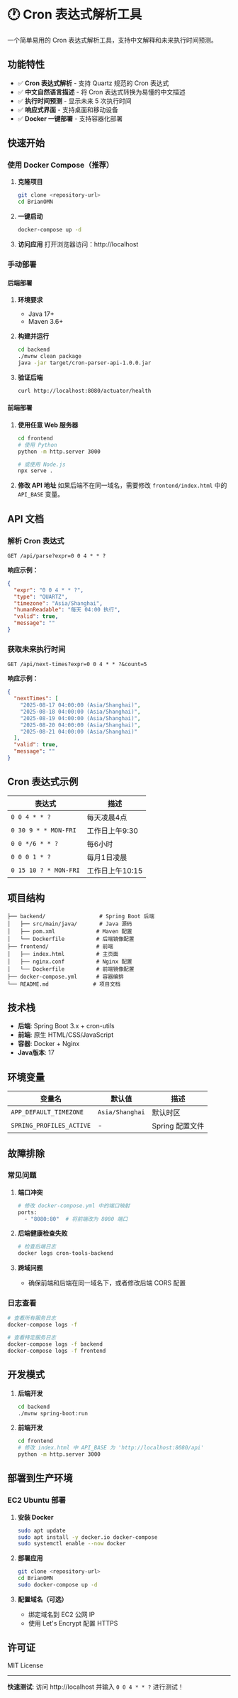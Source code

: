 # 🕐 Cron 表达式解析工具

一个简单易用的 Cron 表达式解析工具，支持中文解释和未来执行时间预测。

## 功能特性

- ✅ **Cron 表达式解析** - 支持 Quartz 规范的 Cron 表达式
- ✅ **中文自然语言描述** - 将 Cron 表达式转换为易懂的中文描述
- ✅ **执行时间预测** - 显示未来 5 次执行时间
- ✅ **响应式界面** - 支持桌面和移动设备
- ✅ **Docker 一键部署** - 支持容器化部署

## 快速开始

### 使用 Docker Compose（推荐）

1. **克隆项目**
   ```bash
   git clone <repository-url>
   cd BrianOMN
   ```

2. **一键启动**
   ```bash
   docker-compose up -d
   ```

3. **访问应用**
   打开浏览器访问：http://localhost

### 手动部署

#### 后端部署

1. **环境要求**
   - Java 17+
   - Maven 3.6+

2. **构建并运行**
   ```bash
   cd backend
   ./mvnw clean package
   java -jar target/cron-parser-api-1.0.0.jar
   ```

3. **验证后端**
   ```bash
   curl http://localhost:8080/actuator/health
   ```

#### 前端部署

1. **使用任意 Web 服务器**
   ```bash
   cd frontend
   # 使用 Python
   python -m http.server 3000
   
   # 或使用 Node.js
   npx serve .
   ```

2. **修改 API 地址**
   如果后端不在同一域名，需要修改 `frontend/index.html` 中的 `API_BASE` 变量。

## API 文档

### 解析 Cron 表达式

```
GET /api/parse?expr=0 0 4 * * ?
```

**响应示例：**
```json
{
  "expr": "0 0 4 * * ?",
  "type": "QUARTZ", 
  "timezone": "Asia/Shanghai",
  "humanReadable": "每天 04:00 执行",
  "valid": true,
  "message": ""
}
```

### 获取未来执行时间

```
GET /api/next-times?expr=0 0 4 * * ?&count=5
```

**响应示例：**
```json
{
  "nextTimes": [
    "2025-08-17 04:00:00 (Asia/Shanghai)",
    "2025-08-18 04:00:00 (Asia/Shanghai)",
    "2025-08-19 04:00:00 (Asia/Shanghai)",
    "2025-08-20 04:00:00 (Asia/Shanghai)",
    "2025-08-21 04:00:00 (Asia/Shanghai)"
  ],
  "valid": true,
  "message": ""
}
```

## Cron 表达式示例

| 表达式 | 描述 |
|--------|------|
| `0 0 4 * * ?` | 每天凌晨4点 |
| `0 30 9 * * MON-FRI` | 工作日上午9:30 |
| `0 0 */6 * * ?` | 每6小时 |
| `0 0 0 1 * ?` | 每月1日凌晨 |
| `0 15 10 ? * MON-FRI` | 工作日上午10:15 |

## 项目结构

```
├── backend/                 # Spring Boot 后端
│   ├── src/main/java/       # Java 源码
│   ├── pom.xml             # Maven 配置
│   └── Dockerfile          # 后端镜像配置
├── frontend/               # 前端
│   ├── index.html          # 主页面
│   ├── nginx.conf          # Nginx 配置
│   └── Dockerfile          # 前端镜像配置
├── docker-compose.yml      # 容器编排
└── README.md              # 项目文档
```

## 技术栈

- **后端**: Spring Boot 3.x + cron-utils
- **前端**: 原生 HTML/CSS/JavaScript
- **容器**: Docker + Nginx
- **Java版本**: 17

## 环境变量

| 变量名 | 默认值 | 描述 |
|--------|--------|------|
| `APP_DEFAULT_TIMEZONE` | `Asia/Shanghai` | 默认时区 |
| `SPRING_PROFILES_ACTIVE` | - | Spring 配置文件 |

## 故障排除

### 常见问题

1. **端口冲突**
   ```bash
   # 修改 docker-compose.yml 中的端口映射
   ports:
     - "8080:80"  # 将前端改为 8080 端口
   ```

2. **后端健康检查失败**
   ```bash
   # 检查后端日志
   docker logs cron-tools-backend
   ```

3. **跨域问题**
   - 确保前端和后端在同一域名下，或者修改后端 CORS 配置

### 日志查看

```bash
# 查看所有服务日志
docker-compose logs -f

# 查看特定服务日志
docker-compose logs -f backend
docker-compose logs -f frontend
```

## 开发模式

1. **后端开发**
   ```bash
   cd backend
   ./mvnw spring-boot:run
   ```

2. **前端开发**
   ```bash
   cd frontend
   # 修改 index.html 中 API_BASE 为 'http://localhost:8080/api'
   python -m http.server 3000
   ```

## 部署到生产环境

### EC2 Ubuntu 部署

1. **安装 Docker**
   ```bash
   sudo apt update
   sudo apt install -y docker.io docker-compose
   sudo systemctl enable --now docker
   ```

2. **部署应用**
   ```bash
   git clone <repository-url>
   cd BrianOMN
   sudo docker-compose up -d
   ```

3. **配置域名（可选）**
   - 绑定域名到 EC2 公网 IP
   - 使用 Let's Encrypt 配置 HTTPS

## 许可证

MIT License

---

**快速测试**: 访问 http://localhost 并输入 `0 0 4 * * ?` 进行测试！
